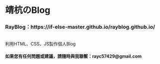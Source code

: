 <h1>靖杭のBlog<br></h1>
<h3>RayBlog：https://if-else-master.github.io/rayblog.github.io/</h3><br>
利用HTML、CSS、JS製作個人Blog<br>

<h4>如果您有任何問題或建議，請隨時與我聯繫：rayc57429@gmail.com</h4>
